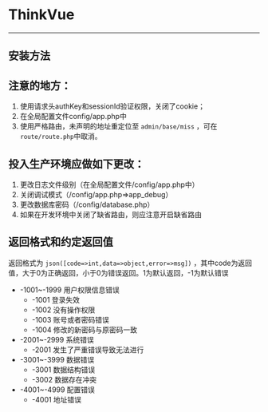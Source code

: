 # ThinkVue
--------------
## 安装方法



## 注意的地方：

1. 使用请求头authKey和sessionId验证权限，关闭了cookie；
2. 在全局配置文件config/app.php中
3. 使用严格路由，未声明的地址重定位至 `admin/base/miss` ，可在`route/route.php`中取消。

## 投入生产环境应做如下更改：

1. 更改日志文件级别（在全局配置文件/config/app.php中）
2. 关闭调试模式（/config/app.php=>app_debug）
3. 更改数据库密码（/config/database.php）
4. 如果在开发环境中关闭了缺省路由，则应注意开启缺省路由

## 返回格式和约定返回值

返回格式为 ` json([code=>int,data=>object,error=>msg]) ` ，其中code为返回值，大于0为正确返回，小于0为错误返回。1为默认返回，-1为默认错误
* -1001~-1999 用户权限信息错误
    + -1001 登录失效
    + -1002 没有操作权限
    + -1003 账号或者密码错误
    + -1004 修改的新密码与原密码一致
* -2001~-2999 系统错误
    + -2001 发生了严重错误导致无法进行
* -3001~-3999 数据错误
    + -3001 数据结构错误
    + -3002 数据存在冲突
* -4001~-4999 配置错误
    + -4001 地址错误